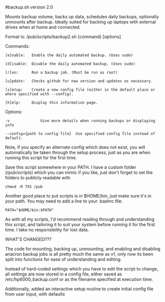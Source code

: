 #backup.sh version 2.0

Mounts backup volume, backs up data, schedules daily backups, optionally unmounts after backup.
Ideally suited for backing up laptops with external drives when at home and connected.

Format is: /pub/scripts/backup2.sh {command} [options]

Commands:

	[e]nable:	Enable the daily automated backup. (Uses sudo)
	
	[d]isable:	Disable the daily automated backup. (Uses sudo)
	
	[r]un:		Run a backup job. (Must be run as root)
	
	[u]pdate:	Checks github for new version and updates as necessary.
	
	[s]etup:	Create a new config file (either in the default place or where specified with --config).
	
	[h]elp:		Display this information page.

Options:

	-v				Give more details when running backups or displaying info
	
	--config={path to config file}	Use specified config file instead of default.


Note, if you specify an alternate config which does not exist, you will automatically be taken
through the setup process, just as you are when running this script for the first time.

Save this script somewhere in your PATH. I have a custom folder (/pub/scripts) which you can mimic
if you like, just don't forget to set the folders to publicly readable with 

	chmod -R 755 /pub

Another good place to put scripts is in $HOME/bin, just make sure it's in your path. You may need
to add a line to your .bashrc file:

	PATH="$HOME/bin:$PATH"
	
As with all my scripts, I'd recommend reading through and understanding this script, and tailoring it
to suit your system before running it for the first time. I take no responsibility for lost data.

WHAT'S CHANGED???

The code for mounting, backing up, unmounting, and enabling and disabling anacron backup jobs is all
pretty much the same as v1, only now its been split into functions for ease of understanding and editing.

Instead of hard-coded settings which you have to edit the script to change, all settings are now stored 
in a config file, either saved as /etc/hp6000_backup.conf or as the filename specified at execution time.

Additionally, added an interactive setup routine to create initial config file from user input, with defaults
